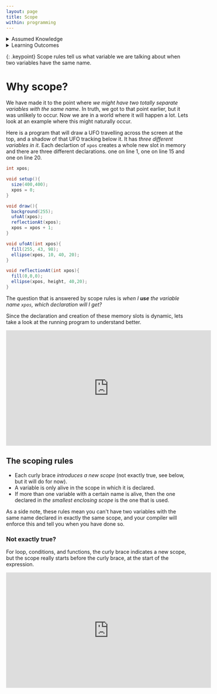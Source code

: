 ```yaml
---
layout: page
title: Scope
within: programming
---
```


<details class="prereq" markdown="1"><summary>Assumed Knowledge</summary>

  * [Variables](./variables)
  * [Conditions](./conditions)
  * [Loops](./loops)
  * [Functions](./functions)

</details>

<details class="outcomes" markdown="1"><summary>Learning Outcomes</summary>

  * Identify different scopes in a program
  * Identify which variable _declarations_ correspond to each variable _use_.

</details>

{: .keypoint}
Scope rules tell us what variable we are talking about when two variables have the same name.

# Why scope?

We have made it to the point where _we might have two totally separate variables with the same name_.  In truth, we got to that point earlier, but it was unlikely to occur.  Now we are in a world where it will happen a lot.  Lets look at an example where this might naturally occur.

Here is a program that will draw a UFO travelling across the screen at the top, and a shadow of that UFO tracking below it.  It has _three different variables in it_.  Each declartion of `xpos` creates a whole new slot in memory and there are three different declarations.  one on line 1, one on line 15 and one on line 20.

```java
int xpos;

void setup(){
  size(400,400);
  xpos = 0;
}

void draw(){
  background(255);
  ufoAt(xpos);
  reflectionAt(xpos);
  xpos = xpos + 1;
}

void ufoAt(int xpos){
  fill(255, 43, 98);
  ellipse(xpos, 10, 40, 20);
}

void reflectionAt(int xpos){
  fill(0,0,0);
  ellipse(xpos, height, 40,20);
}
```

The question that is answered by scope rules is _when I **use** the variable name `xpos`, which declaration will I get?_

Since the declaration and creation of these memory slots is dynamic, lets take a look at the running program to understand better.

<iframe width="560" height="315" src="https://www.youtube.com/embed/56eW-Ti88Nc" frameborder="0" allow="accelerometer; autoplay; encrypted-media; gyroscope; picture-in-picture" allowfullscreen></iframe>

## The scoping rules

  * Each curly brace _introduces a new scope_ (not exactly true, see below, but it will do for now).
  * A variable is only alive in the scope in which it is declared.
  * If more than one variable with a certain name is alive, then the one declared in _the smallest enclosing scope_ is the one that is used.

As a side note, these rules mean you can't have two variables with the same name declared in exactly the same scope, and your compiler will enforce this and tell you when you have done so.

### Not exactly true?

For loop, conditions, and functions, the curly brace indicates a new scope, but the scope really starts before the curly brace, at the start of the expression.

<iframe width="560" height="315" src="https://www.youtube.com/embed/pC7RUmHL2KY" frameborder="0" allow="accelerometer; autoplay; encrypted-media; gyroscope; picture-in-picture" allowfullscreen></iframe>
